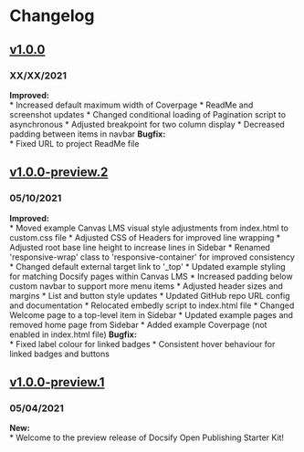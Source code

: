 # Changelog

## [v1.0.0]()
### XX/XX/2021

**Improved:**  
    * Increased default maximum width of Coverpage
    * ReadMe and screenshot updates
    * Changed conditional loading of Pagination script to asynchronous
    * Adjusted breakpoint for two column display
    * Decreased padding between items in navbar
**Bugfix:**  
    * Fixed URL to project ReadMe file

## [v1.0.0-preview.2](https://github.com/hibbitts-design/docsify-open-publishing-starter-kit/releases/tag/v1.0.0-preview.2)
### 05/10/2021

**Improved:**  
    * Moved example Canvas LMS visual style adjustments from index.html to custom.css file
    * Adjusted CSS of Headers for improved line wrapping
    * Adjusted root base line height to increase lines in Sidebar
    * Renamed 'responsive-wrap' class to 'responsive-container' for improved consistency
    * Changed default external target link to '_top'
    * Updated example styling for matching Docsify pages within Canvas LMS
    * Increased padding below custom navbar to support more menu items
    * Adjusted header sizes and margins
    * List and button style updates
    * Updated GitHub repo URL config and documentation
    * Relocated embedly script to index.html file
    * Changed Welcome page to a top-level item in Sidebar
    * Updated example pages and removed home page from Sidebar
    * Added example Coverpage (not enabled in index.html file)
**Bugfix:**  
    * Fixed label colour for linked badges
    * Consistent hover behaviour for linked badges and buttons

## [v1.0.0-preview.1](https://github.com/hibbitts-design/docsify-open-publishing-starter-kit/releases/tag/v1.0.0-preview.1)
### 05/04/2021

**New:**  
    * Welcome to the preview release of Docsify Open Publishing Starter Kit!
